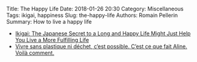 Title: The Happy Life
Date: 2018-01-26 20:30
Category: Miscellaneous
Tags: ikigai, happiness
Slug: the-happy-life
Authors: Romain Pellerin
Summary: How to live a happy life

- [Ikigai: The Japanese Secret to a Long and Happy Life Might Just Help You Live a More Fulfilling Life](https://journal.thriveglobal.com/ikigai-the-japanese-secret-to-a-long-and-happy-life-might-just-help-you-live-a-more-fulfilling-9871d01992b7)
- [Vivre sans plastique ni déchet, c’est possible. C’est ce que fait Aline. Voilà comment.](https://twitter.com/brutofficiel/status/1005351036477992966)
